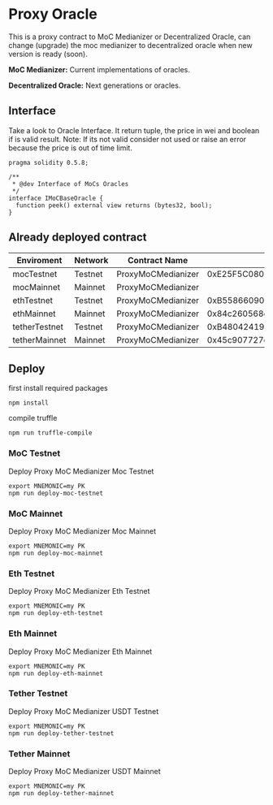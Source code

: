# Proxy Oracle

This is a proxy contract to MoC Medianizer or Decentralized Oracle, can change (upgrade) the moc medianizer to decentralized oracle
when new version is ready (soon).

**MoC Medianizer:** Current implementations of oracles.

**Decentralized Oracle:** Next generations or oracles.


## Interface

Take a look to Oracle Interface. It return tuple, the price in wei and boolean if is valid result.
Note: If its not valid consider not used or raise an error because the price is out of time limit.

```
pragma solidity 0.5.8;

/**
 * @dev Interface of MoCs Oracles
 */
interface IMoCBaseOracle {
  function peek() external view returns (bytes32, bool);
}
```

## Already deployed contract

Enviroment   | Network    | Contract Name       | Proxy Contract Address                     | Implementation Contract Address
------------ | ---------- | ------------------- | -------------------------------------------|--------------------------------
mocTestnet   | Testnet    | ProxyMoCMedianizer  | 0xE25F5C08029cDAA3F86e782D79aC3B4578bFaa64 | 0x5604d381E745907Ca0fd50d952B1e88C5B7Ab8DC
mocMainnet   | Mainnet    | ProxyMoCMedianizer  |  | 
ethTestnet   | Testnet    | ProxyMoCMedianizer  | 0xB55866090B93F00a9d7C725D906ea55dBDA3e8D7 | 0x8e2fea7a925f5F7aF7006e351289Fcd0135B1d76
ethMainnet   | Mainnet    | ProxyMoCMedianizer  | 0x84c260568cFE148dBcFb4C8cc62C4e0b6d998F91 | 0xbCb80B5551e56B7241275211068d3f56615E4590
tetherTestnet   | Testnet    | ProxyMoCMedianizer  | 0xB48042419F737f831E93605048B85D1964822269 | 0xEF8e441B577B4e797F485AE684Eb5D5106Cc55Ad
tetherMainnet   | Mainnet    | ProxyMoCMedianizer  | 0x45c907727eD15Bd901560Ff439293E6b89de877e | 0xc78599497c42245627C69cc7CBb27F95Bb2B9646 

## Deploy 

first install required packages

```
npm install
```

compile truffle

```
npm run truffle-compile
```

### MoC Testnet

Deploy Proxy MoC Medianizer Moc Testnet

```
export MNEMONIC=my PK
npm run deploy-moc-testnet
```

### MoC Mainnet

Deploy Proxy MoC Medianizer Moc Mainnet

```
export MNEMONIC=my PK
npm run deploy-moc-mainnet
```

### Eth Testnet

Deploy Proxy MoC Medianizer Eth Testnet

```
export MNEMONIC=my PK
npm run deploy-eth-testnet
```

### Eth Mainnet

Deploy Proxy MoC Medianizer Eth Mainnet

```
export MNEMONIC=my PK
npm run deploy-eth-mainnet
```

### Tether Testnet

Deploy Proxy MoC Medianizer USDT Testnet

```
export MNEMONIC=my PK
npm run deploy-tether-testnet
```

### Tether Mainnet

Deploy Proxy MoC Medianizer USDT Mainnet

```
export MNEMONIC=my PK
npm run deploy-tether-mainnet
```